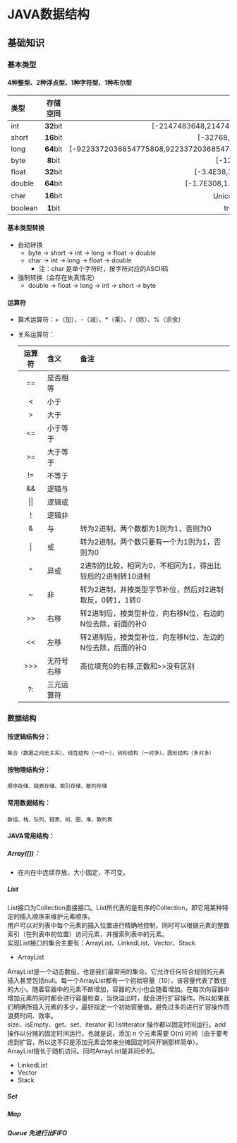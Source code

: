 # JAVA数据结构
## 基础知识
### 基本类型
#### 4种整型、2种浮点型、1种字符型、1种布尔型

|类型|存储空间|范围|
|:----|:----:|----:|
|int|**32**bit|[-2147483648,2147483647]|
|short|**16**bit|[-32768,32767]|
|long|**64**bit|[-9223372036854775808,9223372036854775807]|
|byte|**8**bit|[-128,127]|
|float|**32**bit|[-3.4E38,3.4E38]|
|double|**64**bit|[-1.7E308,1.7E308]|
|char|**16**bit|Unicode字符|
|boolean|**1**bit|true,false|

#### 基本类型转换
- 自动转换
    - byte &rarr; short &rarr; int &rarr; long &rarr; float &rarr; double
    - char &rarr; int &rarr; long &rarr; float &rarr; double
        - 注：char 是单个字符时，按字符对应的ASCII码
- 强制转换（会存在失真情况）
    - double &rarr; float &rarr; long &rarr; int &rarr; short &rarr; byte

#### 运算符
- 算术运算符：+（加）、-（减）、*（乘）、/（除）、%（求余）
- 关系运算符：

    |运算符|含义|备注|
    |:----:|:----|:----|
    |==|是否相等||
    |<|小于||
    |&gt;|大于||
    |<=|小于等于||
    |&gt;=|大于等于||
    |!=|不等于||
    |&&|逻辑与||
    |\|\||逻辑或||
    |！|逻辑非||
    |&|与|转为2进制，两个数都为1则为1，否则为0|
    |\||或|转为2进制，两个数只要有一个为1则为1，否则为0|
    |^|异或|2进制的比较，相同为0，不相同为1，得出比较后的2进制转10进制|
    |~|非|转为2进制，并按类型字节补位，然后对2进制取反，0转1，1转0|
    |&gt;&gt;|右移|转2进制后，按类型补位，向右移N位，右边的N位去除，前面的补0|
    |<<|左移|转2进制后，按类型补位，向左移N位，左边的N位去除，后面的补0|
    |&gt;&gt;&gt;|无符号右移|高位填充0的右移,正数和>>没有区别|
    |?:|三元运算符||

### 数据结构
#### 按逻辑结构分：

    集合（数据之间无关系）、线性结构（一对一）、树形结构（一对多）、图形结构（多对多）

#### 按物理结构分：

    顺序存储、链表存储、索引存储、散列存储

#### 常用数据结构：

    数组、栈、队列、链表、树、图、堆、散列表

#### JAVA常用结构：
##### Array([])：
- 在内在中连续存放，大小固定，不可变。

##### List
List接口为Collection直接接口。List所代表的是有序的Collection，即它用某种特定的插入顺序来维护元素顺序。  
用户可以对列表中每个元素的插入位置进行精确地控制，同时可以根据元素的整数索引（在列表中的位置）访问元素，并搜索列表中的元素。  
实现List接口的集合主要有：ArrayList、LinkedList、Vector、Stack    

- ArrayList

ArrayList是一个动态数组，也是我们最常用的集合。它允许任何符合规则的元素插入甚至包括null。每一个ArrayList都有一个初始容量（10），该容量代表了数组的大小。随着容器中的元素不断增加，容器的大小也会随着增加。在每次向容器中增加元素的同时都会进行容量检查，当快溢出时，就会进行扩容操作。所以如果我们明确所插入元素的多少，最好指定一个初始容量值，避免过多的进行扩容操作而浪费时间、效率。  
size、isEmpty、get、set、iterator 和 listIterator 操作都以固定时间运行。add 操作以分摊的固定时间运行，也就是说，添加 n 个元素需要 O(n) 时间（由于要考虑到扩容，所以这不只是添加元素会带来分摊固定时间开销那样简单）。  
ArrayList擅长于随机访问。同时ArrayList是非同步的。

- LinkedList
- Vector
- Stack

##### Set
##### Map
##### Queue 先进行出FIFO
